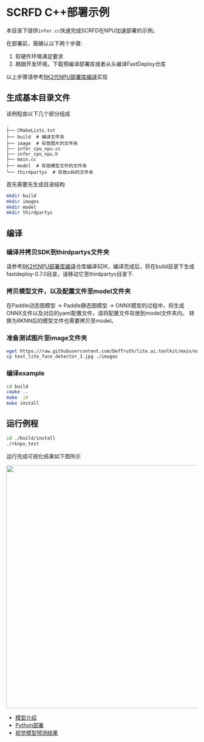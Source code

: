 # SCRFD C++部署示例

本目录下提供`infer.cc`快速完成SCRFD在NPU加速部署的示例。

在部署前，需确认以下两个步骤:

1. 软硬件环境满足要求
2. 根据开发环境，下载预编译部署库或者从头编译FastDeploy仓库

以上步骤请参考[RK2代NPU部署库编译](../../../../../../docs/cn/build_and_install/rknpu2.md)实现

## 生成基本目录文件

该例程由以下几个部分组成
```text
.
├── CMakeLists.txt
├── build  # 编译文件夹
├── image  # 存放图片的文件夹
├── infer_cpu_npu.cc
├── infer_cpu_npu.h
├── main.cc
├── model  # 存放模型文件的文件夹
└── thirdpartys  # 存放sdk的文件夹
```

首先需要先生成目录结构
```bash
mkdir build
mkdir images
mkdir model
mkdir thirdpartys
```

## 编译

### 编译并拷贝SDK到thirdpartys文件夹

请参考[RK2代NPU部署库编译](../../../../../../docs/cn/build_and_install/rknpu2.md)仓库编译SDK，编译完成后，将在build目录下生成
fastdeploy-0.7.0目录，请移动它至thirdpartys目录下.

### 拷贝模型文件，以及配置文件至model文件夹
在Paddle动态图模型 -> Paddle静态图模型 -> ONNX模型的过程中，将生成ONNX文件以及对应的yaml配置文件，请将配置文件存放到model文件夹内。
转换为RKNN后的模型文件也需要拷贝至model。

### 准备测试图片至image文件夹
```bash
wget https://raw.githubusercontent.com/DefTruth/lite.ai.toolkit/main/examples/lite/resources/test_lite_face_detector_3.jpg
cp test_lite_face_detector_3.jpg ./images
```

### 编译example

```bash
cd build
cmake ..
make -j8
make install
```
## 运行例程

```bash
cd ./build/install
./rknpu_test
```
运行完成可视化结果如下图所示

<img width="640" src="https://user-images.githubusercontent.com/67993288/184301789-1981d065-208f-4a6b-857c-9a0f9a63e0b1.jpg">

- [模型介绍](../../)
- [Python部署](../python)
- [视觉模型预测结果](../../../../../../docs/api/vision_results)

